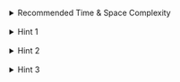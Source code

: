<br>
<details class="hint-accordion">  
    <summary>Recommended Time & Space Complexity</summary>
    <p>
    You should aim for a solution with <code>O(n)</code> time and <code>O(1)</code> space, where <code>n</code> is the length of the input string.
    </p>
</details>

<br>
<details class="hint-accordion">  
    <summary>Hint 1</summary>
    <p>
    A brute force solution would be to create a copy of the string, reverse it, and then check for equality. This would be an <code>O(n)</code> solution with extra space. Can you think of a better way?
    </p>
</details>

<br>
<details class="hint-accordion">  
    <summary>Hint 2</summary>
    <p>
    Can you find the logic by observing the definition of pallindrome or from the brute force solution? 
    </p>
</details>

<br>
<details class="hint-accordion">  
    <summary>Hint 3</summary>
    <p>
    A palindrome string is a string that is read the same from the start as well as from the end. This means the character at the start should match the character at the end at the same index. We can use the two-pointer algorithm to do this efficiently.
    </p>
</details>
